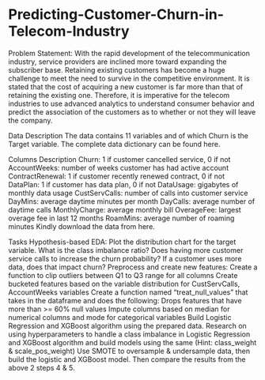 # Predicting-Customer-Churn-in-Telecom-Industry

Problem Statement:
With the rapid development of the telecommunication industry, service providers are inclined more toward expanding the subscriber base. Retaining existing customers has become a huge challenge to meet the need to survive in the competitive environment. It is stated that the cost of acquiring a new customer is far more than that of retaining the existing one. Therefore, it is imperative for the telecom industries to use advanced analytics to understand consumer behavior and predict the association of the customers as to whether or not they will leave the company.

Data Description
The data contains 11 variables and of which Churn is the Target variable. 
The complete data dictionary can be found here.

Columns	Description
  Churn: 1 if customer cancelled service, 0 if not
  AccountWeeks: 	number of weeks customer has had active account
  ContractRenewal:	1 if customer recently renewed contract, 0 if not
  DataPlan:	1 if customer has data plan, 0 if not
  DataUsage:	gigabytes of monthly data usage
  CustServCalls:	number of calls into customer service
  DayMins:	average daytime minutes per month
  DayCalls:	average number of daytime calls
  MonthlyCharge:	average monthly bill
  OverageFee:	largest overage fee in last 12 months
  RoamMins:	average number of roaming minutes
Kindly download the data from here.

Tasks
Hypothesis-based EDA:
Plot the distribution chart for the target variable. What is the class imbalance ratio?
Does having more customer service calls to increase the churn probability? 
If a customer uses more data, does that impact churn?
Preprocess and create new features:
Create a function to clip outliers between Q1 to Q3 range for all columns
Create bucketed features based on the variable distribution for CustServCalls, AccountWeeks variables
Create a function named “treat_null_values” that takes in the dataframe and does the following:
Drops features that have more than >= 60% null values
Impute columns based on median for numerical columns and mode for categorical variables
Build Logistic Regression and XGBoost algorithm using the prepared data.
Research on using hyperparameters to handle a class imbalance in Logistic Regression and XGBoost algorithm and build models using the same (Hint: class_weight & scale_pos_weight)
Use SMOTE to oversample & undersample data, then build the logistic and XGBoost model. Then compare the results from the above 2 steps 4 & 5.
